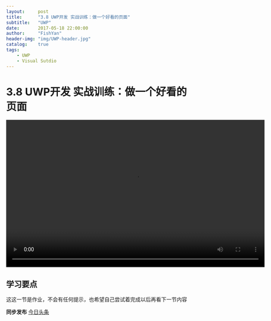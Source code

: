 ```yaml
---
layout:     post
title:      "3.8 UWP开发 实战训练：做一个好看的页面"
subtitle:   "UWP"
date:       2017-05-18 22:00:00
author:     "FishYan"
header-img: "img/UWP-header.jpg" 
catalog:    true
tags:
    - UWP
    - Visual Sutdio
---
```


# 3.8 UWP开发 实战训练：做一个好看的页面

<video src="http://v3.365yg.com/55fa51c854e9140aea909887ffe7863e/591d6e0f/video/m/2207966053e2d1b4587948232b2ad678fb1114701400003d5a086beeb2/" width="700px" height="400px" controls="controls">

</video>

## 学习要点
这这一节是作业，不会有任何提示，也希望自己尝试着完成以后再看下一节内容

**同步发布**
[今日头条](http://www.toutiao.com/i6421323844316824066/)